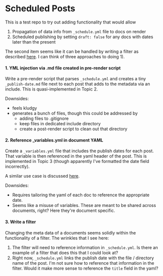 # Scheduled Posts

This is a test repo to try out adding functionality that would allow

1. Propagation of data info from `_schedule.yml` file to docs on render
2. Scheduled publishing by setting `draft: false` for any docs with dates later than the present

The second item seems like it can be handled by writing a filter as described [here](https://github.com/quarto-dev/quarto-cli/discussions/3114). I can think of three approaches to doing 1).


#### 1. YML injection via .md file created in pre-render script

Write a pre-render script that parses `_schedule.yml` and creates a tiny `_publish-date.md` file next to each post that adds to the metadata via an include. This is quasi-implemented in Topic 2.

Downsides:
- feels kludgy
- generates a bunch of files, though this could be addressed by
  - adding files to .gitignore
  - keep files in dedicated include directory
  - create a post-render script to clean out that directory

#### 2. Reference _variables.yml in document YAML

Create a `_variables.yml` file that includes the publish dates for each post. That variable is then referenced in the yaml header of the post. This is implemented in Topic 3 (though apparently I've formatted the date field incorrectly).

A similar use case is discussed [here](https://github.com/quarto-dev/quarto-cli/discussions/2865).

Downsides:
- Requires tailoring the yaml of each doc to reference the appropriate date.
- Seems like a misuse of variables. These are meant to be shared across documents, right? Here they're document specific.

#### 3. Write a filter

Changing the meta data of a documents seems solidly within the functionality of a filter. The wrinkles that I see here:

1. The filter will need to reference information in `_schedule.yml`. Is there an example of a filter that does this that I could look at?
2. Right now, `_schedule.yml` links the publish date with the file / directory name of the post. I'm not sure how to reference that information in the filter. Would it make more sense to reference the `title` field in the yaml?